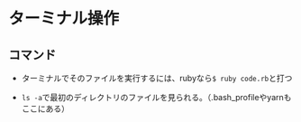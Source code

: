 # ターミナル操作

## コマンド

* ターミナルでそのファイルを実行するには、rubyなら`$ ruby code.rb`と打つ

* `ls -a`で最初のディレクトリのファイルを見られる。（.bash_profileやyarnもここにある）
